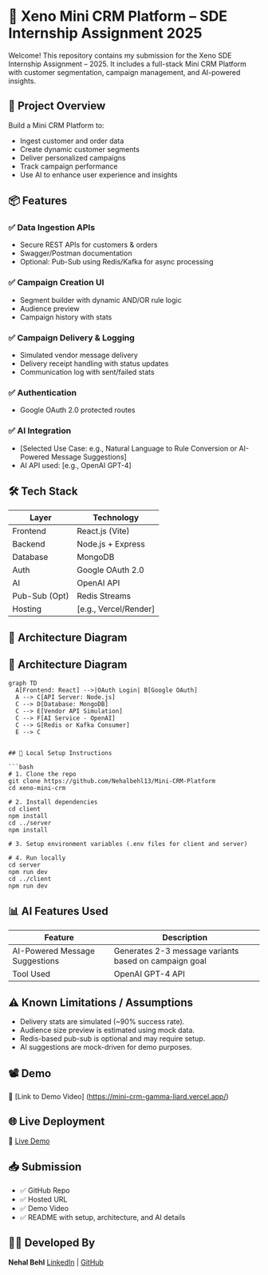 # 🧠 Xeno Mini CRM Platform – SDE Internship Assignment 2025

Welcome! This repository contains my submission for the Xeno SDE Internship Assignment – 2025. It includes a full-stack Mini CRM Platform with customer segmentation, campaign management, and AI-powered insights.

## 🚀 Project Overview

Build a Mini CRM Platform to:

- Ingest customer and order data
- Create dynamic customer segments
- Deliver personalized campaigns
- Track campaign performance
- Use AI to enhance user experience and insights

## 📦 Features

### ✅ Data Ingestion APIs

- Secure REST APIs for customers & orders
- Swagger/Postman documentation
- Optional: Pub-Sub using Redis/Kafka for async processing

### ✅ Campaign Creation UI

- Segment builder with dynamic AND/OR rule logic
- Audience preview
- Campaign history with stats

### ✅ Campaign Delivery & Logging

- Simulated vendor message delivery
- Delivery receipt handling with status updates
- Communication log with sent/failed stats

### ✅ Authentication

- Google OAuth 2.0 protected routes

### ✅ AI Integration

- \[Selected Use Case: e.g., Natural Language to Rule Conversion or AI-Powered Message Suggestions]
- AI API used: \[e.g., OpenAI GPT-4]

## 🛠 Tech Stack

| Layer         | Technology             |
| ------------- | ---------------------- |
| Frontend      | React.js (Vite)        |
| Backend       | Node.js + Express      |
| Database      | MongoDB                |
| Auth          | Google OAuth 2.0       |
| AI            | OpenAI API             |
| Pub-Sub (Opt) | Redis Streams          |
| Hosting       | \[e.g., Vercel/Render] |

## 🧱 Architecture Diagram

## 🧱 Architecture Diagram

````mermaid
graph TD
  A[Frontend: React] -->|OAuth Login| B[Google OAuth]
  A --> C[API Server: Node.js]
  C --> D[Database: MongoDB]
  C --> E[Vendor API Simulation]
  C --> F[AI Service - OpenAI]
  C --> G[Redis or Kafka Consumer]
  E --> C


## 🧪 Local Setup Instructions

```bash
# 1. Clone the repo
git clone https://github.com/Nehalbehl13/Mini-CRM-Platform
cd xeno-mini-crm

# 2. Install dependencies
cd client
npm install
cd ../server
npm install

# 3. Setup environment variables (.env files for client and server)

# 4. Run locally
cd server
npm run dev
cd ../client
npm run dev
````

## 📊 AI Features Used

| Feature                        | Description                                           |
| ------------------------------ | ----------------------------------------------------- |
| AI-Powered Message Suggestions | Generates 2-3 message variants based on campaign goal |
| Tool Used                      | OpenAI GPT-4 API                                      |

## ⚠️ Known Limitations / Assumptions

- Delivery stats are simulated (\~90% success rate).
- Audience size preview is estimated using mock data.
- Redis-based pub-sub is optional and may require setup.
- AI suggestions are mock-driven for demo purposes.

## 📽 Demo

🎥 [Link to Demo Video] (https://mini-crm-gamma-liard.vercel.app/)

## 🌐 Live Deployment

🔗 [Live Demo](https://your-deployed-url.com)

## 📥 Submission

- ✅ GitHub Repo
- ✅ Hosted URL
- ✅ Demo Video
- ✅ README with setup, architecture, and AI details

## 👨‍💻 Developed By

**Nehal Behl**
[LinkedIn](https://www.linkedin.com/in/nehal-behl-515931277/) | [GitHub](https://github.com/Nehalbehl13)
